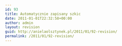 ```yaml
---
id: 93
title: Automatycznie zapisany szkic
date: 2011-01-01T22:32:58+00:00
author: admin
layout: revision
guid: http://anielaolsztynek.pl/2011/01/92-revision/
permalink: /2011/01/92-revision/
---
```

